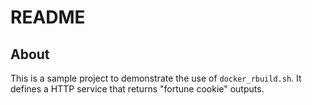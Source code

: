 README
======

About
-----

This is a sample project to demonstrate the use of `docker_rbuild.sh`. It
defines a HTTP service that returns "fortune cookie" outputs.
